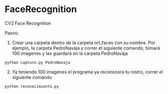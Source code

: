 # FaceRecognition
CV2 Face Recognition

Pasos:

1. Crear una carpeta dentro de la carpeta orl_faces con su nombre. Por ejemplo, la carpeta PedroNavaja y correr el siguiente comando, tomará 100 imagenes y las guardara en la carpeta PedroNavaja

```
python capture.py PedroNavaja
```

2. Ya teniendo 100 imagenes el programa ya reconocera tu rostro, correr el siguiente comando

```
python reconocimiento.py
```
